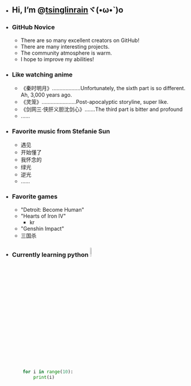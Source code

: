 - ## Hi, I’m @[tsinglinrain](https://github.com/tsinglinrain/tsinglinrain/)ヾ(•ω•`)o
- ### GitHub Novice
  - There are so many excellent creators on GitHub!
  - There are many interesting projects.
  - The community atmosphere is warm.
  - I hope to improve my abilities!
- ### Like watching anime
  - 《秦时明月》...................Unfortunately, the sixth part is so different. Ah, 3,000 years ago.
  - 《灵笼》.......................Post-apocalyptic storyline, super like.
  - 《剑网三·侠肝义胆沈剑心》.......The third part is bitter and profound
  - ......
- ### Favorite music from Stefanie Sun
  - 遇见
  - 开始懂了
  - 我怀念的
  - 绿光
  - 逆光
  - ......
- ### Favorite games
  - "Detroit: Become Human"
  - "Hearts of Iron IV"
    - kr
  - "Genshin Impact"
  - 三国杀
- ###  Currently learning python <code><img width="8%" src="https://www.vectorlogo.zone/logos/python/python-ar21.svg"></code>
  ``` python
      for i in range(10):
          print(i)
    ```

<!---
tsinglinrain/tsinglinrain is a ✨ special ✨ repository because its `README.md` (this file) appears on your GitHub profile.
You can click the Preview link to take a look at your changes.
--->
